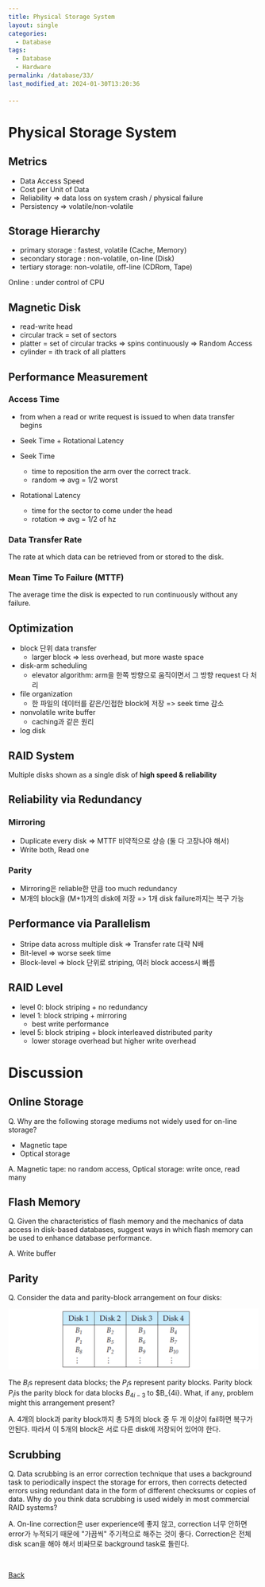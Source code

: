 ```yaml
---
title: Physical Storage System
layout: single
categories:
  - Database
tags:
  - Database
  - Hardware
permalink: /database/33/
last_modified_at: 2024-01-30T13:20:36

---
```


# Physical Storage System

## Metrics

* Data Access Speed
* Cost per Unit of Data
* Reliability => data loss on system crash / physical failure
* Persistency => volatile/non-volatile

## Storage Hierarchy

* primary storage : fastest, volatile (Cache, Memory)
* secondary storage : non-volatile, on-line (Disk)
* tertiary storage: non-volatile, off-line (CDRom, Tape)

Online : under control of CPU

## Magnetic Disk

* read-write head
* circular track = set of sectors
* platter = set of circular tracks => spins continuously => Random Access
* cylinder = ith track of all platters

## Performance Measurement

### Access Time

* from when a read or write request is issued to when data transfer begins
* Seek Time + Rotational Latency

* Seek Time
  * time to reposition the arm over the correct track.
  * random => avg = 1/2 worst
* Rotational Latency
  * time for the sector to come under the head
  * rotation => avg = 1/2 of hz

### Data Transfer Rate

The rate at which data can be retrieved from or stored to the disk.

### Mean Time To Failure (MTTF)

The average time the disk is expected to run continuously without any failure.

## Optimization

* block 단위 data transfer
  * larger block => less overhead, but more waste space
* disk-arm scheduling
  * elevator algorithm: arm을 한쪽 방향으로 움직이면서 그 방향 request 다 처리
* file organization
  * 한 파일의 데이터를 같은/인접한 block에 저장 => seek time 감소
* nonvolatile write buffer
  * caching과 같은 원리
* log disk

## RAID System

Multiple disks shown as a single disk of **high speed & reliability**

## Reliability via Redundancy

### Mirroring

* Duplicate every disk => MTTF 비약적으로 상승 (둘 다 고장나야 해서)
* Write both, Read one

### Parity

* Mirroring은 reliable한 만큼 too much redundancy
* M개의 block을 (M+1)개의 disk에 저장 => 1개 disk failure까지는 복구 가능

## Performance via Parallelism

* Stripe data across multiple disk => Transfer rate 대략 N배
* Bit-level => worse seek time
* Block-level => block 단위로 striping, 여러 block access시 빠름

## RAID Level

* level 0: block striping + no redundancy
* level 1: block striping + mirroring
  * best write performance
* level 5: block striping + block interleaved distributed parity
  * lower storage overhead but higher write overhead

# Discussion

## Online Storage

Q. Why are the following storage mediums not widely used for on-line storage?

* Magnetic tape
* Optical storage

A. Magnetic tape: no random access, Optical storage: write once, read many

## Flash Memory

Q. Given the characteristics of flash memory and the mechanics of data access in disk-based databases, suggest ways in which flash memory can be used to enhance database performance.

A. Write buffer

## Parity

Q. Consider the data and parity-block arrangement on four disks:

![Parity Block Arrangement](/assets/images/database/003.png)

The $B_i$s represent data blocks; the $P_i$s represent parity blocks.
Parity block $P_i$is the parity block for data blocks $B_{4i-3}$ to $B_{4i}.
What, if any, problem might this arrangement present?

A. 4개의 block과 parity block까지 총 5개의 block 중 두 개 이상이 fail하면 복구가 안된다.
따라서 이 5개의 block은 서로 다른 disk에 저장되어 있어야 한다.

## Scrubbing

Q. Data scrubbing is an error correction technique that uses a background task to periodically inspect the storage for errors, then corrects detected errors using redundant data in the form of different checksums or copies of data. Why do you think data scrubbing is used widely in most commercial RAID systems?

A. On-line correction은 user experience에 좋지 않고, correction 너무 안하면 error가 누적되기 때문에 "가끔씩" 주기적으로 해주는 것이 좋다. Correction은 전체 disk scan을 해야 해서 비싸므로 background task로 돌린다.

<br>

[Back](/database/)